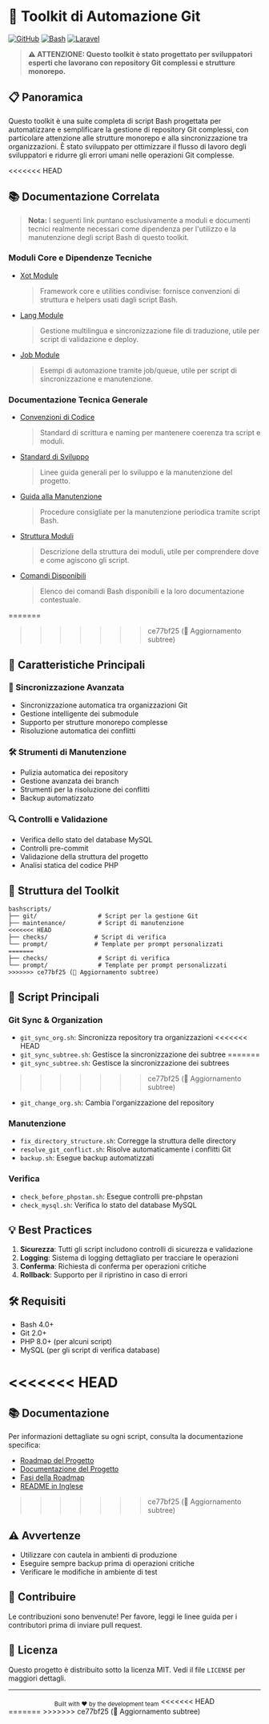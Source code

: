 # 🚀 Toolkit di Automazione Git

[![GitHub](https://img.shields.io/badge/GitHub-100000?style=for-the-badge&logo=github&logoColor=white)](https://github.com)
[![Bash](https://img.shields.io/badge/Bash-4EAA25?style=for-the-badge&logo=gnu-bash&logoColor=white)](https://www.gnu.org/software/bash/)
[![Laravel](https://img.shields.io/badge/Laravel-FF2D20?style=for-the-badge&logo=laravel&logoColor=white)](https://laravel.com)

> **⚠️ ATTENZIONE: Questo toolkit è stato progettato per sviluppatori esperti che lavorano con repository Git complessi e strutture monorepo.**

## 📋 Panoramica

Questo toolkit è una suite completa di script Bash progettata per automatizzare e semplificare la gestione di repository Git complessi, con particolare attenzione alle strutture monorepo e alla sincronizzazione tra organizzazioni. È stato sviluppato per ottimizzare il flusso di lavoro degli sviluppatori e ridurre gli errori umani nelle operazioni Git complesse.

<<<<<<< HEAD
## 📚 Documentazione Correlata

> **Nota:** I seguenti link puntano esclusivamente a moduli e documenti tecnici realmente necessari come dipendenza per l'utilizzo e la manutenzione degli script Bash di questo toolkit.

### Moduli Core e Dipendenze Tecniche
- [Xot Module](../../laravel/Modules/Xot/docs/README.md)
  > Framework core e utilities condivise: fornisce convenzioni di struttura e helpers usati dagli script Bash.
- [Lang Module](../../laravel/Modules/Lang/docs/README.md)
  > Gestione multilingua e sincronizzazione file di traduzione, utile per script di validazione e deploy.
- [Job Module](../../laravel/Modules/Job/docs/README.md)
  > Esempi di automazione tramite job/queue, utile per script di sincronizzazione e manutenzione.

### Documentazione Tecnica Generale
- [Convenzioni di Codice](../../docs/conventions/README.md)
  > Standard di scrittura e naming per mantenere coerenza tra script e moduli.
- [Standard di Sviluppo](../../docs/standards/README.md)
  > Linee guida generali per lo sviluppo e la manutenzione del progetto.
- [Guida alla Manutenzione](../../docs/moduli/manutenzione/README.md)
  > Procedure consigliate per la manutenzione periodica tramite script Bash.
- [Struttura Moduli](../../docs/moduli/struttura/README.md)
  > Descrizione della struttura dei moduli, utile per comprendere dove e come agiscono gli script.
- [Comandi Disponibili](../../docs/moduli/comandi/README.md)
  > Elenco dei comandi Bash disponibili e la loro documentazione contestuale.

=======
>>>>>>> ce77bf25 (🔄 Aggiornamento subtree)
## 🎯 Caratteristiche Principali

### 🔄 Sincronizzazione Avanzata
- Sincronizzazione automatica tra organizzazioni Git
- Gestione intelligente dei submodule
- Supporto per strutture monorepo complesse
- Risoluzione automatica dei conflitti

### 🛠️ Strumenti di Manutenzione
- Pulizia automatica dei repository
- Gestione avanzata dei branch
- Strumenti per la risoluzione dei conflitti
- Backup automatizzato

### 🔍 Controlli e Validazione
- Verifica dello stato del database MySQL
- Controlli pre-commit
- Validazione della struttura del progetto
- Analisi statica del codice PHP

## 📁 Struttura del Toolkit

```
bashscripts/
├── git/                 # Script per la gestione Git
├── maintenance/         # Script di manutenzione
<<<<<<< HEAD
├── checks/             # Script di verifica
└── prompt/             # Template per prompt personalizzati
=======
├── checks/              # Script di verifica
└── prompt/              # Template per prompt personalizzati
>>>>>>> ce77bf25 (🔄 Aggiornamento subtree)
```

## 🚀 Script Principali

### Git Sync & Organization
- `git_sync_org.sh`: Sincronizza repository tra organizzazioni
<<<<<<< HEAD
- `git_sync_subtree.sh`: Gestisce la sincronizzazione dei subtree
=======
- `git_sync_subtree.sh`: Gestisce la sincronizzazione dei subtrees
>>>>>>> ce77bf25 (🔄 Aggiornamento subtree)
- `git_change_org.sh`: Cambia l'organizzazione del repository

### Manutenzione
- `fix_directory_structure.sh`: Corregge la struttura delle directory
- `resolve_git_conflict.sh`: Risolve automaticamente i conflitti Git
- `backup.sh`: Esegue backup automatizzati

### Verifica
- `check_before_phpstan.sh`: Esegue controlli pre-phpstan
- `check_mysql.sh`: Verifica lo stato del database MySQL

## 💡 Best Practices

1. **Sicurezza**: Tutti gli script includono controlli di sicurezza e validazione
2. **Logging**: Sistema di logging dettagliato per tracciare le operazioni
3. **Conferma**: Richiesta di conferma per operazioni critiche
4. **Rollback**: Supporto per il ripristino in caso di errori

## 🛠️ Requisiti

- Bash 4.0+
- Git 2.0+
- PHP 8.0+ (per alcuni script)
- MySQL (per gli script di verifica database)

<<<<<<< HEAD
=======
## 📚 Documentazione

Per informazioni dettagliate su ogni script, consulta la documentazione specifica:

- [Roadmap del Progetto](../roadmap.md)
- [Documentazione del Progetto](../project.md)
- [Fasi della Roadmap](../roadmap/)
- [README in Inglese](../../README.md)

>>>>>>> ce77bf25 (🔄 Aggiornamento subtree)
## ⚠️ Avvertenze

- Utilizzare con cautela in ambienti di produzione
- Eseguire sempre backup prima di operazioni critiche
- Verificare le modifiche in ambiente di test

## 🤝 Contribuire

Le contribuzioni sono benvenute! Per favore, leggi le linee guida per i contributori prima di inviare pull request.

## 📄 Licenza

Questo progetto è distribuito sotto la licenza MIT. Vedi il file `LICENSE` per maggiori dettagli.

---

<div align="center">
  <sub>Built with ❤️ by the development team</sub>
<<<<<<< HEAD
</div> 
=======
</div>
>>>>>>> ce77bf25 (🔄 Aggiornamento subtree)
